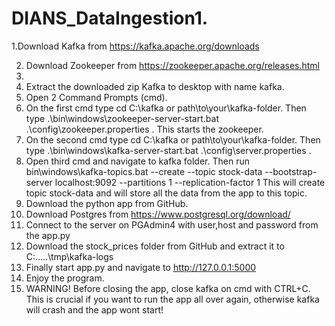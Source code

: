 # DIANS_DataIngestion1.
1.Download Kafka from https://kafka.apache.org/downloads

2. Download Zookeeper from https://zookeeper.apache.org/releases.html
3. 
4. Extract the downloaded zip Kafka to desktop with name kafka.
5. Open 2 Command Prompts (cmd).
6. On the first cmd type cd C:\kafka or path\to\your\kafka-folder. Then type .\bin\windows\zookeeper-server-start.bat .\config\zookeeper.properties .   This starts the zookeeper.
7. On the second cmd type cd C:\kafka or path\to\your\kafka-folder. Then type .\bin\windows\kafka-server-start.bat .\config\server.properties .
8. Open third cmd and navigate to kafka folder. Then run    bin\windows\kafka-topics.bat --create --topic stock-data --bootstrap-server localhost:9092 --partitions 1 --replication-factor 1
This will create topic stock-data and will store all the data from the app to this topic.
9. Download the python app from GitHub.
10. Download Postgres from https://www.postgresql.org/download/
11. Connect to the server on PGAdmin4 with user,host and password from the app.py
12. Download the stock_prices folder from GitHub and extract it to C:.....\tmp\kafka-logs
13. Finally start app.py and navigate to http://127.0.0.1:5000
14. Enjoy the program.
15. WARNING! Before closing the app, close kafka on cmd with CTRL+C. This is crucial if you want to run the app all over again, otherwise kafka will crash and the app wont start!


